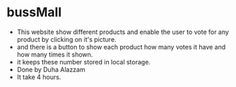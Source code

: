 # bussMall
* This website show different products and enable the user to vote for any product by clicking on it's picture.
* and there is a button to show each product how many votes it have and how many times it shown.
* it keeps these number stored in local storage.
* Done by Duha Alazzam
* It take 4 hours.